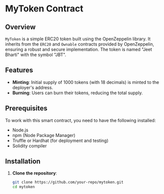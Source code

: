 # MyToken Contract

## Overview

`MyToken` is a simple ERC20 token built using the OpenZeppelin library. It inherits from the `ERC20` and `Ownable` contracts provided by OpenZeppelin, ensuring a robust and secure implementation. The token is named "Jeet Bharti" with the symbol "JBT".

## Features

- **Minting**: Initial supply of 1000 tokens (with 18 decimals) is minted to the deployer's address.
- **Burning**: Users can burn their tokens, reducing the total supply.

## Prerequisites

To work with this smart contract, you need to have the following installed:

- Node.js
- npm (Node Package Manager)
- Truffle or Hardhat (for deployment and testing)
- Solidity compiler

## Installation

1. **Clone the repository**:
   ```sh
   git clone https://github.com/your-repo/mytoken.git
   cd mytoken
